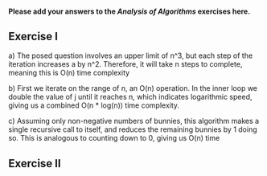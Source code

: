 #### Please add your answers to the ***Analysis of  Algorithms*** exercises here.

## Exercise I

a) The posed question involves an upper limit of n^3, but each step of the iteration increases a by n^2. Therefore, it will take n steps to complete, meaning this is O(n) time complexity

b) First we iterate on the range of n, an O(n) operation. In the inner loop we double the value of j until it reaches n, which indicates logarithmic speed, giving us a combined O(n * log(n)) time complexity.

c) Assuming only non-negative numbers of bunnies, this algorithm makes a single recursive call to itself, and reduces the remaining bunnies by 1 doing so. This is analogous to counting down to 0, giving us O(n) time

## Exercise II


